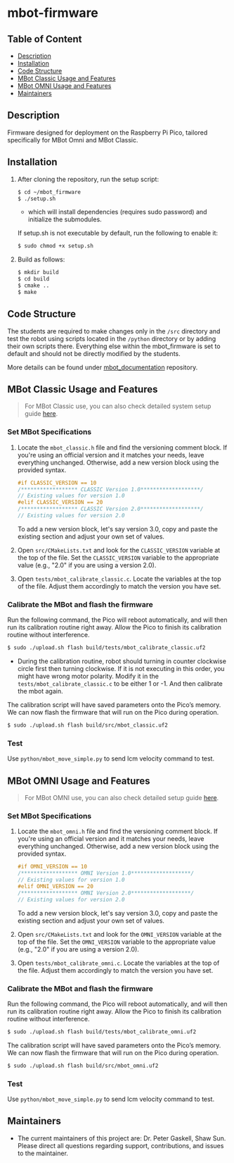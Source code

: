 # mbot-firmware

## Table of Content

- [Description](#description)
- [Installation](#installation)
- [Code Structure](#code-structure)
- [MBot Classic Usage and Features](#mbot-classic-usage-and-features)
- [MBot OMNI Usage and Features](#mbot-omni-usage-and-features)
- [Maintainers](#maintainers)


## Description
Firmware designed for deployment on the Raspberry Pi Pico, tailored specifically for MBot Omni and MBot Classic. 

## Installation

1. After cloning the repository, run the setup script:

    ```bash
    $ cd ~/mbot_firmware
    $ ./setup.sh
    ```
    - which will install dependencies (requires sudo password) and initialize the submodules.

    If setup.sh is not executable by default, run the following to enable it:

    ```bash
    $ sudo chmod +x setup.sh
    ```
2. Build as follows:
    ```bash
    $ mkdir build
    $ cd build
    $ cmake ..
    $ make
    ```

## Code Structure
The students are required to make changes only in the `/src` directory and test the robot using scripts located in the `/python` directory or by adding their own scripts there. Everything else within the mbot_firmware is set to default and should not be directly modified by the students.

More details can be found under [mbot_documentation](https://github.com/mbot-project/mbot_documentation) repository.

## MBot Classic Usage and Features
> For MBot Classic use, you can also check detailed system setup guide [here](https://rob550-docs.github.io/docs/botlab/setup-guide/mbot-system-setup.html).

### Set MBot Specifications
1. Locate the `mbot_classic.h` file and find the versioning comment block. If you're using an official version and it matches your needs, leave everything unchanged. Otherwise, add a new version block using the provided syntax.
    ```c
    #if CLASSIC_VERSION == 10
    /****************** CLASSIC Version 1.0*******************/
    // Existing values for version 1.0
    #elif CLASSIC_VERSION == 20
    /****************** CLASSIC Version 2.0*******************/
    // Existing values for version 2.0
    ```
    To add a new version block, let's say version 3.0, copy and paste the existing section and adjust your own set of values.

2. Open `src/CMakeLists.txt` and look for the `CLASSIC_VERSION` variable at the top of the file. Set the `CLASSIC_VERSION` variable to the appropriate value (e.g., "2.0" if you are using a version 2.0).
3. Open `tests/mbot_calibrate_classic.c`. Locate the variables at the top of the file. Adjust them accordingly to match the version you have set.

### Calibrate the MBot and flash the firmware
Run the following command, the Pico will reboot automatically, and will then run its calibration routine right away. Allow the Pico to finish its calibration routine without interference.
```bash
$ sudo ./upload.sh flash build/tests/mbot_calibrate_classic.uf2
```
- During the calibration routine, robot should turning in counter clockwise circle first then turning clockwise. If it is not executing in this order, you might have wrong motor polarity. Modify it in the `tests/mbot_calibrate_classic.c` to be either 1 or -1. And then calibrate the mbot again.

The calibration script will have saved parameters onto the Pico’s memory. We can now flash the firmware that will run on the Pico during operation.
```bash
$ sudo ./upload.sh flash build/src/mbot_classic.uf2
```
### Test 
Use `python/mbot_move_simple.py` to send lcm velocity command to test.

## MBot OMNI Usage and Features
> For MBot OMNI use, you can also check detailed setup guide [here](https://hellorob.org/mbot/).

### Set MBot Specifications
1. Locate the `mbot_omni.h` file and find the versioning comment block. If you're using an official version and it matches your needs, leave everything unchanged. Otherwise, add a new version block using the provided syntax.
    ```c
    #if OMNI_VERSION == 10
    /****************** OMNI Version 1.0*******************/
    // Existing values for version 1.0
    #elif OMNI_VERSION == 20
    /****************** OMNI Version 2.0*******************/
    // Existing values for version 2.0
    ```
    To add a new version block, let's say version 3.0, copy and paste the existing section and adjust your own set of values.

2. Open `src/CMakeLists.txt` and look for the `OMNI_VERSION` variable at the top of the file. Set the `OMNI_VERSION` variable to the appropriate value (e.g., "2.0" if you are using a version 2.0).
3. Open `tests/mbot_calibrate_omni.c`. Locate the variables at the top of the file. Adjust them accordingly to match the version you have set.

### Calibrate the MBot and flash the firmware
Run the following command, the Pico will reboot automatically, and will then run its calibration routine right away. Allow the Pico to finish its calibration routine without interference.
```bash
$ sudo ./upload.sh flash build/tests/mbot_calibrate_omni.uf2
```
The calibration script will have saved parameters onto the Pico’s memory. We can now flash the firmware that will run on the Pico during operation.
```bash
$ sudo ./upload.sh flash build/src/mbot_omni.uf2
```
### Test 
Use `python/mbot_move_simple.py` to send lcm velocity command to test.

## Maintainers
- The current maintainers of this project are: Dr. Peter Gaskell, Shaw Sun. Please direct all questions regarding support, contributions, and issues to the maintainer. 